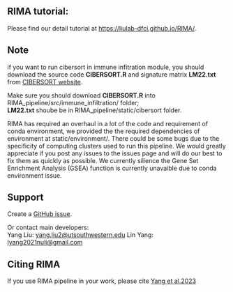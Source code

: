 ## RIMA tutorial:  
Please find our detail tutorial at https://liulab-dfci.github.io/RIMA/.

## Note
if you want to run cibersort in immune infitration module, you should download the source code **CIBERSORT.R** and signature matrix **LM22.txt** from [CIBERSORT website](https://cibersort.stanford.edu).

Make sure you should download **CIBERSORT.R** into RIMA_pipeline/src/immune_infiltration/ folder;\
**LM22.txt** shoube be in RIMA_pipeline/static/cibersort folder.

RIMA has required an overhaul in a lot of the code and requirement of conda environment, we provided the the required dependencies of environment at static/environment/. There could be some bugs due to the specificity of computing clusters used to run this pipeline. We would greatly appreciate if you post any issues to the issues page and will do our best to fix them as quickly as possible. We currently silience the Gene Set Enrichment Analysis (GSEA) function is currently unavaible due to conda environment issue.

## Support 
Create a [GitHub issue](https://github.com/liulab-dfci/RIMA_pipeline/issues).

Or contact main developers:\
Yang Liu: yang.liu2@utsouthwestern.edu
Lin Yang: lyang2021nuli@gmail.com 

## Citing RIMA  
If you use RIMA pipeline in your work, please cite [Yang et al.2023](https://www.nature.com/articles/s41596-023-00841-8)
